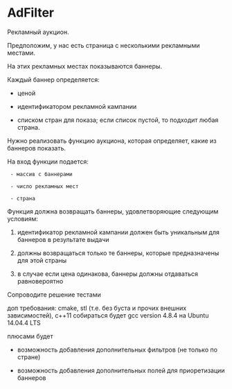 # AdFilter

Рекламный аукцион.

Предположим, у нас есть страница с несколькими рекламными местами.

На этих рекламных местах показываются баннеры.

Каждый баннер определяется:

   - ценой

   - идентификатором рекламной кампании

   - списком стран для показа; если список пустой, то подходит любая страна.

Нужно реализовать функцию аукциона, которая определяет, какие из баннеров показать.

На вход функции подается:

     - массив с баннерами

     - число рекламных мест

     - страна

Функция должна возвращать баннеры, удовлетворяющие следующим условиям:

1) идентификатор рекламной кампании должен быть уникальным для баннеров в результате выдачи

2) должны возвращаться только те баннеры, которые предназначены для этой страны

3) в случае если цена одинакова, баннеры должны отдаваться равновероятно

Сопроводите решение тестами

доп требования: cmake, stl (т.е. без буста и прочих внешних зависимостей), c++11 собираться будет gcc version 4.8.4 на Ubuntu 14.04.4 LTS

плюсами будет

* возможность добавления дополнительных фильтров (не только по стране)

* возможность добавления дополнительных полей для приоретизации баннеров
